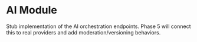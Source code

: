 # AI Module

Stub implementation of the AI orchestration endpoints. Phase 5 will connect this to real providers and add moderation/versioning behaviors.
